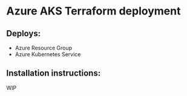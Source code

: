 # Azure AKS Terraform deployment

## Deploys:

- Azure Resource Group
- Azure Kubernetes Service


## Installation instructions:

WIP